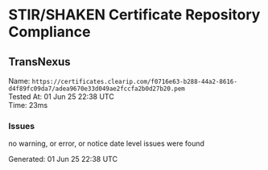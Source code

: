 # STIR/SHAKEN Certificate Repository Compliance

## TransNexus

Name: `https://certificates.clearip.com/f0716e63-b288-44a2-8616-d4f89fc09da7/adea9670e33d049ae2fccfa2b0d27b20.pem`\
Tested At: 01 Jun 25 22:38 UTC\
Time: 23ms

### Issues

no warning, or error, or notice date level issues were found

Generated: 01 Jun 25 22:38 UTC